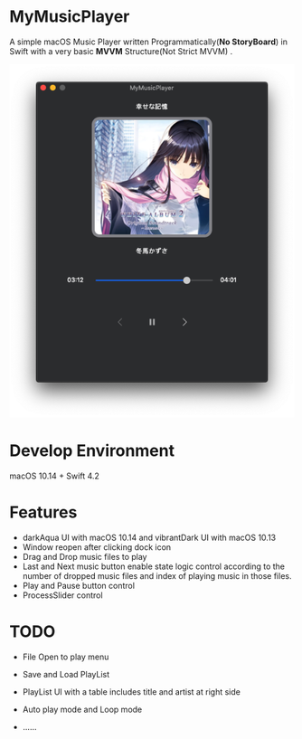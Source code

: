 # MyMusicPlayer
A simple macOS Music Player written Programmatically(**No StoryBoard**) in Swift with a very basic **MVVM** Structure(Not Strict MVVM) .

![MyMusicPlayer](./MyMusicPlayer.png)

# Develop Environment

macOS 10.14 + Swift 4.2

# Features

* darkAqua UI with macOS 10.14 and vibrantDark UI with macOS 10.13
* Window reopen after clicking dock icon
* Drag and Drop music files to play
* Last and Next music button enable state logic control according to the number of dropped music files and index of playing music in those files.
* Play and Pause button control
* ProcessSlider control

# TODO

* File Open to play menu

* Save and Load PlayList
* PlayList UI with a table includes title and artist at right side
* Auto play mode and Loop mode
* ......
